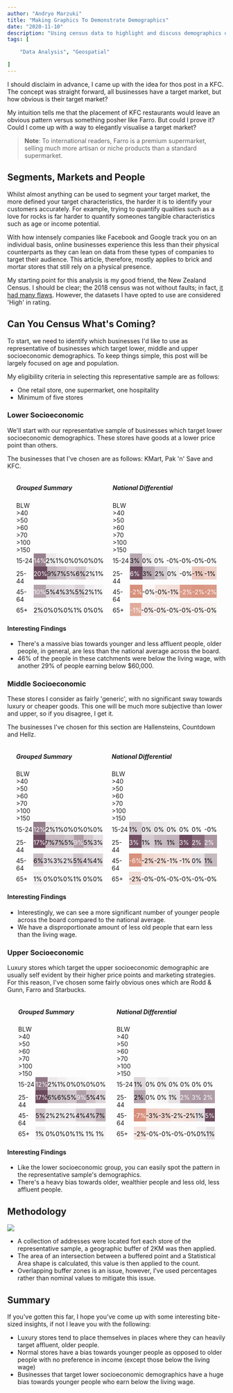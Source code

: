 ```yaml
---
author: "Andryo Marzuki"
title: "Making Graphics To Demonstrate Demographics"
date: "2020-11-10"
description: "Using census data to highlight and discuss demographics of lower, middle, and upper class businesses"
tags: [

    "Data Analysis", "Geospatial"

]
---
```


I should disclaim in advance, I came up with the idea for thos post in a KFC. The concept was straight forward, all businesses have a target market, but how obvious is their target market?

My intuition tells me that the placement of KFC restaurants would leave an obvious pattern versus something posher like Farro. But could I prove it? Could I come up with a way to elegantly visualise a target market?

> **Note**: To international readers, Farro is a premium supermarket, selling much more artisan or niche products than a standard supermarket.

## Segments, Markets and People

Whilst almost anything can be used to segment your target market, the more defined your target characteristics, the harder it is to identify your customers accurately. For example, trying to quantify qualities such as a love for rocks is far harder to quantify someones tangible characteristics such as age or income potential.

With how intensely companies like Facebook and Google track you on an individual basis, online businesses experience this less than their physical counterparts as they can lean on data from these types of companies to target their audience. This article, therefore, mostly applies to brick and mortar stores that still rely on a physical presence.

My starting point for this analysis is my good friend, the New Zealand Census. I should be clear; the 2018 census was not without faults; in fact, [it had many flaws](https://www.stats.govt.nz/methods/data-quality-ratings-for-2018-census-variables). However, the datasets I have opted to use are considered 'High' in rating.

## Can You Census What's Coming?

To start, we need to identify which businesses I'd like to use as representative of businesses which target lower, middle and upper socioeconomic demographics. To keep things simple, this post will be largely focused on age and population.

My eligibility criteria in selecting this representative sample are as follows:
* One retail store, one supermarket, one hospitality
* Minimum of five stores

### Lower Socioeconomic

We'll start with our representative sample of businesses which target lower socioeconomic demographics. These stores have goods at a lower price point than others.

The businesses that I've chosen are as follows: KMart, Pak 'n' Save and KFC.

<div style="display: flex; flex-wrap: wrap; justify-content: space-evenly;">
    <div class="heatmap">
    <h5>Grouped Summary</h5>
    <div class="heatmap-xlabels"><div class="heatmap-fixedbox" style="flex: 0 0 40px;"><div class="heatmap-xlabels-xlabelx-inner-div" style="width: 40px;"></div><div class="heatmap-xlabels-xlabelx-inner-div" style="flex: 1 1 0%; width: 40px; visibility: visible;">BLW</div><div class="heatmap-xlabels-xlabelx-inner-div" style="flex: 1 1 0%; width: 40px; visibility: visible;">&gt;40</div><div class="heatmap-xlabels-xlabelx-inner-div" style="flex: 1 1 0%; width: 40px; visibility: visible;">&gt;50</div><div class="heatmap-xlabels-xlabelx-inner-div" style="flex: 1 1 0%; width: 40px; visibility: visible;">&gt;60</div><div class="heatmap-xlabels-xlabelx-inner-div" style="flex: 1 1 0%; width: 40px; visibility: visible;">&gt;70</div><div class="heatmap-xlabels-xlabelx-inner-div" style="flex: 1 1 0%; width: 40px; visibility: visible;">&gt;100</div><div class="heatmap-xlabels-xlabelx-inner-div" style="flex: 1 1 0%; width: 40px; visibility: visible;">&gt;150</div></div></div><div><div style="display: flex;"><div class="heatmap-fixedbox" style="flex: 0 0 40px;"><div class="heatmap-data-grid-labels-div" style="padding-top: 8.10811px; width: 40px;">15-24</div></div><div class="heatmap-data-grid-inner-div" style="background: rgba(108, 75, 94, 0.694) none repeat scroll 0% 0%; height: 30px; flex: 1 1 0%; color: white;"><div class="heatmap-data-grid-data-div" style="padding-top: 8.10811px;">14%</div></div><div class="heatmap-data-grid-inner-div" style="background: rgba(108, 75, 94, 0.106) none repeat scroll 0% 0%; height: 30px; flex: 1 1 0%; color: black;"><div class="heatmap-data-grid-data-div" style="padding-top: 8.10811px;">2%</div></div><div class="heatmap-data-grid-inner-div" style="background: rgba(108, 75, 94, 0.043) none repeat scroll 0% 0%; height: 30px; flex: 1 1 0%; color: black;"><div class="heatmap-data-grid-data-div" style="padding-top: 8.10811px;">1%</div></div><div class="heatmap-data-grid-inner-div" style="background: rgba(108, 75, 94, 0.016) none repeat scroll 0% 0%; height: 30px; flex: 1 1 0%; color: black;"><div class="heatmap-data-grid-data-div" style="padding-top: 8.10811px;">0%</div></div><div class="heatmap-data-grid-inner-div" style="background: rgba(108, 75, 94, 0.008) none repeat scroll 0% 0%; height: 30px; flex: 1 1 0%; color: black;"><div class="heatmap-data-grid-data-div" style="padding-top: 8.10811px;">0%</div></div><div class="heatmap-data-grid-inner-div" style="background: rgba(108, 75, 94, 0) none repeat scroll 0% 0%; height: 30px; flex: 1 1 0%; color: black;"><div class="heatmap-data-grid-data-div" style="padding-top: 8.10811px;">0%</div></div><div class="heatmap-data-grid-inner-div" style="background: rgba(108, 75, 94, 0) none repeat scroll 0% 0%; height: 30px; flex: 1 1 0%; color: black;"><div class="heatmap-data-grid-data-div" style="padding-top: 8.10811px;">0%</div></div></div><div style="display: flex;"><div class="heatmap-fixedbox" style="flex: 0 0 40px;"><div class="heatmap-data-grid-labels-div" style="padding-top: 8.10811px; width: 40px;">25-44</div></div><div class="heatmap-data-grid-inner-div" style="background: rgb(108, 75, 94) none repeat scroll 0% 0%; height: 30px; flex: 1 1 0%; color: white;"><div class="heatmap-data-grid-data-div" style="padding-top: 8.10811px;">20%</div></div><div class="heatmap-data-grid-inner-div" style="background: rgba(108, 75, 94, 0.424) none repeat scroll 0% 0%; height: 30px; flex: 1 1 0%; color: black;"><div class="heatmap-data-grid-data-div" style="padding-top: 8.10811px;">9%</div></div><div class="heatmap-data-grid-inner-div" style="background: rgba(108, 75, 94, 0.345) none repeat scroll 0% 0%; height: 30px; flex: 1 1 0%; color: black;"><div class="heatmap-data-grid-data-div" style="padding-top: 8.10811px;">7%</div></div><div class="heatmap-data-grid-inner-div" style="background: rgba(108, 75, 94, 0.23) none repeat scroll 0% 0%; height: 30px; flex: 1 1 0%; color: black;"><div class="heatmap-data-grid-data-div" style="padding-top: 8.10811px;">5%</div></div><div class="heatmap-data-grid-inner-div" style="background: rgba(108, 75, 94, 0.31) none repeat scroll 0% 0%; height: 30px; flex: 1 1 0%; color: black;"><div class="heatmap-data-grid-data-div" style="padding-top: 8.10811px;">6%</div></div><div class="heatmap-data-grid-inner-div" style="background: rgba(108, 75, 94, 0.09) none repeat scroll 0% 0%; height: 30px; flex: 1 1 0%; color: black;"><div class="heatmap-data-grid-data-div" style="padding-top: 8.10811px;">2%</div></div><div class="heatmap-data-grid-inner-div" style="background: rgba(108, 75, 94, 0.024) none repeat scroll 0% 0%; height: 30px; flex: 1 1 0%; color: black;"><div class="heatmap-data-grid-data-div" style="padding-top: 8.10811px;">1%</div></div></div><div style="display: flex;"><div class="heatmap-fixedbox" style="flex: 0 0 40px;"><div class="heatmap-data-grid-labels-div" style="padding-top: 8.10811px; width: 40px;">45-64</div></div><div class="heatmap-data-grid-inner-div" style="background: rgba(108, 75, 94, 0.51) none repeat scroll 0% 0%; height: 30px; flex: 1 1 0%; color: white;"><div class="heatmap-data-grid-data-div" style="padding-top: 8.10811px;">10%</div></div><div class="heatmap-data-grid-inner-div" style="background: rgba(108, 75, 94, 0.227) none repeat scroll 0% 0%; height: 30px; flex: 1 1 0%; color: black;"><div class="heatmap-data-grid-data-div" style="padding-top: 8.10811px;">5%</div></div><div class="heatmap-data-grid-inner-div" style="background: rgba(108, 75, 94, 0.2) none repeat scroll 0% 0%; height: 30px; flex: 1 1 0%; color: black;"><div class="heatmap-data-grid-data-div" style="padding-top: 8.10811px;">4%</div></div><div class="heatmap-data-grid-inner-div" style="background: rgba(108, 75, 94, 0.157) none repeat scroll 0% 0%; height: 30px; flex: 1 1 0%; color: black;"><div class="heatmap-data-grid-data-div" style="padding-top: 8.10811px;">3%</div></div><div class="heatmap-data-grid-inner-div" style="background: rgba(108, 75, 94, 0.235) none repeat scroll 0% 0%; height: 30px; flex: 1 1 0%; color: black;"><div class="heatmap-data-grid-data-div" style="padding-top: 8.10811px;">5%</div></div><div class="heatmap-data-grid-inner-div" style="background: rgba(108, 75, 94, 0.082) none repeat scroll 0% 0%; height: 30px; flex: 1 1 0%; color: black;"><div class="heatmap-data-grid-data-div" style="padding-top: 8.10811px;">2%</div></div><div class="heatmap-data-grid-inner-div" style="background: rgba(108, 75, 94, 0.04) none repeat scroll 0% 0%; height: 30px; flex: 1 1 0%; color: black;"><div class="heatmap-data-grid-data-div" style="padding-top: 8.10811px;">1%</div></div></div><div style="display: flex;"><div class="heatmap-fixedbox" style="flex: 0 0 40px;"><div class="heatmap-data-grid-labels-div" style="padding-top: 8.10811px; width: 40px;">65+</div></div><div class="heatmap-data-grid-inner-div" style="background: rgba(108, 75, 94, 0.075) none repeat scroll 0% 0%; height: 30px; flex: 1 1 0%; color: black;"><div class="heatmap-data-grid-data-div" style="padding-top: 8.10811px;">2%</div></div><div class="heatmap-data-grid-inner-div" style="background: rgba(108, 75, 94, 0.024) none repeat scroll 0% 0%; height: 30px; flex: 1 1 0%; color: black;"><div class="heatmap-data-grid-data-div" style="padding-top: 8.10811px;">0%</div></div><div class="heatmap-data-grid-inner-div" style="background: rgba(108, 75, 94, 0.02) none repeat scroll 0% 0%; height: 30px; flex: 1 1 0%; color: black;"><div class="heatmap-data-grid-data-div" style="padding-top: 8.10811px;">0%</div></div><div class="heatmap-data-grid-inner-div" style="background: rgba(108, 75, 94, 0.02) none repeat scroll 0% 0%; height: 30px; flex: 1 1 0%; color: black;"><div class="heatmap-data-grid-data-div" style="padding-top: 8.10811px;">0%</div></div><div class="heatmap-data-grid-inner-div" style="background: rgba(108, 75, 94, 0.027) none repeat scroll 0% 0%; height: 30px; flex: 1 1 0%; color: black;"><div class="heatmap-data-grid-data-div" style="padding-top: 8.10811px;">1%</div></div><div class="heatmap-data-grid-inner-div" style="background: rgba(108, 75, 94, 0.01) none repeat scroll 0% 0%; height: 30px; flex: 1 1 0%; color: black;"><div class="heatmap-data-grid-data-div" style="padding-top: 8.10811px;">0%</div></div><div class="heatmap-data-grid-inner-div" style="background: rgba(108, 75, 94, 0.004) none repeat scroll 0% 0%; height: 30px; flex: 1 1 0%; color: black;"><div class="heatmap-data-grid-data-div" style="padding-top: 8.10811px;">0%</div></div></div></div></div>
    <div class="heatmap">
    <h5>National Differential</h5>
    <div class="heatmap-xlabels"><div class="heatmap-fixedbox" style="flex: 0 0 40px;"><div class="heatmap-xlabels-xlabelx-inner-div" style="width: 40px;"></div><div class="heatmap-xlabels-xlabelx-inner-div" style="flex: 1 1 0%; width: 40px; visibility: visible;">BLW</div><div class="heatmap-xlabels-xlabelx-inner-div" style="flex: 1 1 0%; width: 40px; visibility: visible;">&gt;40</div><div class="heatmap-xlabels-xlabelx-inner-div" style="flex: 1 1 0%; width: 40px; visibility: visible;">&gt;50</div><div class="heatmap-xlabels-xlabelx-inner-div" style="flex: 1 1 0%; width: 40px; visibility: visible;">&gt;60</div><div class="heatmap-xlabels-xlabelx-inner-div" style="flex: 1 1 0%; width: 40px; visibility: visible;">&gt;70</div><div class="heatmap-xlabels-xlabelx-inner-div" style="flex: 1 1 0%; width: 40px; visibility: visible;">&gt;100</div><div class="heatmap-xlabels-xlabelx-inner-div" style="flex: 1 1 0%; width: 40px; visibility: visible;">&gt;150</div></div></div><div><div style="display: flex;"><div class="heatmap-fixedbox" style="flex: 0 0 40px;"><div class="heatmap-data-grid-labels-div" style="padding-top: 8.10811px; width: 40px;">15-24</div></div><div class="heatmap-data-grid-inner-div" style="background: rgba(108, 75, 94, 0.482) none repeat scroll 0% 0%; height: 30px; flex: 1 1 0%; color: black;"><div class="heatmap-data-grid-data-div" style="padding-top: 8.10811px;">3%</div></div><div class="heatmap-data-grid-inner-div" style="background: rgba(108, 75, 94, 0.082) none repeat scroll 0% 0%; height: 30px; flex: 1 1 0%; color: black;"><div class="heatmap-data-grid-data-div" style="padding-top: 8.10811px;">0%</div></div><div class="heatmap-data-grid-inner-div" style="background: rgba(108, 75, 94, 0.01) none repeat scroll 0% 0%; height: 30px; flex: 1 1 0%; color: black;"><div class="heatmap-data-grid-data-div" style="padding-top: 8.10811px;">0%</div></div><div class="heatmap-data-grid-inner-div" style="background: rgba(215, 144, 123, 0.004) none repeat scroll 0% 0%; height: 30px; flex: 1 1 0%; color: black;"><div class="heatmap-data-grid-data-div" style="padding-top: 8.10811px;">-0%</div></div><div class="heatmap-data-grid-inner-div" style="background: rgba(215, 144, 123, 0.01) none repeat scroll 0% 0%; height: 30px; flex: 1 1 0%; color: black;"><div class="heatmap-data-grid-data-div" style="padding-top: 8.10811px;">-0%</div></div><div class="heatmap-data-grid-inner-div" style="background: rgba(215, 144, 123, 0.008) none repeat scroll 0% 0%; height: 30px; flex: 1 1 0%; color: black;"><div class="heatmap-data-grid-data-div" style="padding-top: 8.10811px;">-0%</div></div><div class="heatmap-data-grid-inner-div" style="background: rgba(215, 144, 123, 0.004) none repeat scroll 0% 0%; height: 30px; flex: 1 1 0%; color: black;"><div class="heatmap-data-grid-data-div" style="padding-top: 8.10811px;">-0%</div></div></div><div style="display: flex;"><div class="heatmap-fixedbox" style="flex: 0 0 40px;"><div class="heatmap-data-grid-labels-div" style="padding-top: 8.10811px; width: 40px;">25-44</div></div><div class="heatmap-data-grid-inner-div" style="background: rgb(108, 75, 94) none repeat scroll 0% 0%; height: 30px; flex: 1 1 0%; color: white;"><div class="heatmap-data-grid-data-div" style="padding-top: 8.10811px;">6%</div></div><div class="heatmap-data-grid-inner-div" style="background: rgba(108, 75, 94, 0.475) none repeat scroll 0% 0%; height: 30px; flex: 1 1 0%; color: black;"><div class="heatmap-data-grid-data-div" style="padding-top: 8.10811px;">3%</div></div><div class="heatmap-data-grid-inner-div" style="background: rgba(108, 75, 94, 0.282) none repeat scroll 0% 0%; height: 30px; flex: 1 1 0%; color: black;"><div class="heatmap-data-grid-data-div" style="padding-top: 8.10811px;">2%</div></div><div class="heatmap-data-grid-inner-div" style="background: rgba(108, 75, 94, 0.082) none repeat scroll 0% 0%; height: 30px; flex: 1 1 0%; color: black;"><div class="heatmap-data-grid-data-div" style="padding-top: 8.10811px;">0%</div></div><div class="heatmap-data-grid-inner-div" style="background: rgba(215, 144, 123, 0.047) none repeat scroll 0% 0%; height: 30px; flex: 1 1 0%; color: black;"><div class="heatmap-data-grid-data-div" style="padding-top: 8.10811px;">-0%</div></div><div class="heatmap-data-grid-inner-div" style="background: rgba(215, 144, 123, 0.482) none repeat scroll 0% 0%; height: 30px; flex: 1 1 0%; color: black;"><div class="heatmap-data-grid-data-div" style="padding-top: 8.10811px;">-1%</div></div><div class="heatmap-data-grid-inner-div" style="background: rgba(215, 144, 123, 0.392) none repeat scroll 0% 0%; height: 30px; flex: 1 1 0%; color: black;"><div class="heatmap-data-grid-data-div" style="padding-top: 8.10811px;">-1%</div></div></div><div style="display: flex;"><div class="heatmap-fixedbox" style="flex: 0 0 40px;"><div class="heatmap-data-grid-labels-div" style="padding-top: 8.10811px; width: 40px;">45-64</div></div><div class="heatmap-data-grid-inner-div" style="background: rgb(215, 144, 123) none repeat scroll 0% 0%; height: 30px; flex: 1 1 0%; color: white;"><div class="heatmap-data-grid-data-div" style="padding-top: 8.10811px;">-2%</div></div><div class="heatmap-data-grid-inner-div" style="background: rgba(215, 144, 123, 0.063) none repeat scroll 0% 0%; height: 30px; flex: 1 1 0%; color: black;"><div class="heatmap-data-grid-data-div" style="padding-top: 8.10811px;">-0%</div></div><div class="heatmap-data-grid-inner-div" style="background: rgba(215, 144, 123, 0.24) none repeat scroll 0% 0%; height: 30px; flex: 1 1 0%; color: black;"><div class="heatmap-data-grid-data-div" style="padding-top: 8.10811px;">-0%</div></div><div class="heatmap-data-grid-inner-div" style="background: rgba(215, 144, 123, 0.28) none repeat scroll 0% 0%; height: 30px; flex: 1 1 0%; color: black;"><div class="heatmap-data-grid-data-div" style="padding-top: 8.10811px;">-1%</div></div><div class="heatmap-data-grid-inner-div" style="background: rgba(215, 144, 123, 0.89) none repeat scroll 0% 0%; height: 30px; flex: 1 1 0%; color: white;"><div class="heatmap-data-grid-data-div" style="padding-top: 8.10811px;">-2%</div></div><div class="heatmap-data-grid-inner-div" style="background: rgba(215, 144, 123, 0.94) none repeat scroll 0% 0%; height: 30px; flex: 1 1 0%; color: white;"><div class="heatmap-data-grid-data-div" style="padding-top: 8.10811px;">-2%</div></div><div class="heatmap-data-grid-inner-div" style="background: rgba(215, 144, 123, 0.906) none repeat scroll 0% 0%; height: 30px; flex: 1 1 0%; color: white;"><div class="heatmap-data-grid-data-div" style="padding-top: 8.10811px;">-2%</div></div></div><div style="display: flex;"><div class="heatmap-fixedbox" style="flex: 0 0 40px;"><div class="heatmap-data-grid-labels-div" style="padding-top: 8.10811px; width: 40px;">65+</div></div><div class="heatmap-data-grid-inner-div" style="background: rgba(215, 144, 123, 0.745) none repeat scroll 0% 0%; height: 30px; flex: 1 1 0%; color: white;"><div class="heatmap-data-grid-data-div" style="padding-top: 8.10811px;">-1%</div></div><div class="heatmap-data-grid-inner-div" style="background: rgba(215, 144, 123, 0.17) none repeat scroll 0% 0%; height: 30px; flex: 1 1 0%; color: black;"><div class="heatmap-data-grid-data-div" style="padding-top: 8.10811px;">-0%</div></div><div class="heatmap-data-grid-inner-div" style="background: rgba(215, 144, 123, 0.137) none repeat scroll 0% 0%; height: 30px; flex: 1 1 0%; color: black;"><div class="heatmap-data-grid-data-div" style="padding-top: 8.10811px;">-0%</div></div><div class="heatmap-data-grid-inner-div" style="background: rgba(215, 144, 123, 0.094) none repeat scroll 0% 0%; height: 30px; flex: 1 1 0%; color: black;"><div class="heatmap-data-grid-data-div" style="padding-top: 8.10811px;">-0%</div></div><div class="heatmap-data-grid-inner-div" style="background: rgba(215, 144, 123, 0.145) none repeat scroll 0% 0%; height: 30px; flex: 1 1 0%; color: black;"><div class="heatmap-data-grid-data-div" style="padding-top: 8.10811px;">-0%</div></div><div class="heatmap-data-grid-inner-div" style="background: rgba(215, 144, 123, 0.106) none repeat scroll 0% 0%; height: 30px; flex: 1 1 0%; color: black;"><div class="heatmap-data-grid-data-div" style="padding-top: 8.10811px;">-0%</div></div><div class="heatmap-data-grid-inner-div" style="background: rgba(215, 144, 123, 0.11) none repeat scroll 0% 0%; height: 30px; flex: 1 1 0%; color: black;"><div class="heatmap-data-grid-data-div" style="padding-top: 8.10811px;">-0%</div></div></div></div></div>
</div>

#### Interesting Findings

* There's a massive bias towards younger and less affluent people, older people, in general, are less than the national average across the board.
* 46% of the people in these catchments were below the living wage, with another 29% of people earning below $60,000.

### Middle Socioeconomic

These stores I consider as fairly 'generic', with no significant sway towards luxury or cheaper goods. This one will be much more subjective than lower and upper, so if you disagree, I get it.

The businesses I've chosen for this section are Hallensteins, Countdown and Hellz.

<div style="display: flex; flex-wrap: wrap; justify-content: space-evenly;">
    <div class="heatmap">
    <h5>Grouped Summary</h5>
    <div class="heatmap-xlabels"><div class="heatmap-fixedbox" style="flex: 0 0 40px;"><div class="heatmap-xlabels-xlabelx-inner-div" style="width: 40px;"></div><div class="heatmap-xlabels-xlabelx-inner-div" style="flex: 1 1 0%; width: 40px; visibility: visible;">BLW</div><div class="heatmap-xlabels-xlabelx-inner-div" style="flex: 1 1 0%; width: 40px; visibility: visible;">&gt;40</div><div class="heatmap-xlabels-xlabelx-inner-div" style="flex: 1 1 0%; width: 40px; visibility: visible;">&gt;50</div><div class="heatmap-xlabels-xlabelx-inner-div" style="flex: 1 1 0%; width: 40px; visibility: visible;">&gt;60</div><div class="heatmap-xlabels-xlabelx-inner-div" style="flex: 1 1 0%; width: 40px; visibility: visible;">&gt;70</div><div class="heatmap-xlabels-xlabelx-inner-div" style="flex: 1 1 0%; width: 40px; visibility: visible;">&gt;100</div><div class="heatmap-xlabels-xlabelx-inner-div" style="flex: 1 1 0%; width: 40px; visibility: visible;">&gt;150</div></div></div><div><div style="display: flex;"><div class="heatmap-fixedbox" style="flex: 0 0 40px;"><div class="heatmap-data-grid-labels-div" style="padding-top: 8.10811px; width: 40px;">15-24</div></div><div class="heatmap-data-grid-inner-div" style="background: rgba(108, 75, 94, 0.7) none repeat scroll 0% 0%; height: 30px; flex: 1 1 0%; color: white;"><div class="heatmap-data-grid-data-div" style="padding-top: 8.10811px;">12%</div></div><div class="heatmap-data-grid-inner-div" style="background: rgba(108, 75, 94, 0.118) none repeat scroll 0% 0%; height: 30px; flex: 1 1 0%; color: black;"><div class="heatmap-data-grid-data-div" style="padding-top: 8.10811px;">2%</div></div><div class="heatmap-data-grid-inner-div" style="background: rgba(108, 75, 94, 0.063) none repeat scroll 0% 0%; height: 30px; flex: 1 1 0%; color: black;"><div class="heatmap-data-grid-data-div" style="padding-top: 8.10811px;">1%</div></div><div class="heatmap-data-grid-inner-div" style="background: rgba(108, 75, 94, 0.027) none repeat scroll 0% 0%; height: 30px; flex: 1 1 0%; color: black;"><div class="heatmap-data-grid-data-div" style="padding-top: 8.10811px;">0%</div></div><div class="heatmap-data-grid-inner-div" style="background: rgba(108, 75, 94, 0.01) none repeat scroll 0% 0%; height: 30px; flex: 1 1 0%; color: black;"><div class="heatmap-data-grid-data-div" style="padding-top: 8.10811px;">0%</div></div><div class="heatmap-data-grid-inner-div" style="background: rgba(108, 75, 94, 0) none repeat scroll 0% 0%; height: 30px; flex: 1 1 0%; color: black;"><div class="heatmap-data-grid-data-div" style="padding-top: 8.10811px;">0%</div></div><div class="heatmap-data-grid-inner-div" style="background: rgba(108, 75, 94, 0) none repeat scroll 0% 0%; height: 30px; flex: 1 1 0%; color: black;"><div class="heatmap-data-grid-data-div" style="padding-top: 8.10811px;">0%</div></div></div><div style="display: flex;"><div class="heatmap-fixedbox" style="flex: 0 0 40px;"><div class="heatmap-data-grid-labels-div" style="padding-top: 8.10811px; width: 40px;">25-44</div></div><div class="heatmap-data-grid-inner-div" style="background: rgb(108, 75, 94) none repeat scroll 0% 0%; height: 30px; flex: 1 1 0%; color: white;"><div class="heatmap-data-grid-data-div" style="padding-top: 8.10811px;">17%</div></div><div class="heatmap-data-grid-inner-div" style="background: rgba(108, 75, 94, 0.39) none repeat scroll 0% 0%; height: 30px; flex: 1 1 0%; color: black;"><div class="heatmap-data-grid-data-div" style="padding-top: 8.10811px;">7%</div></div><div class="heatmap-data-grid-inner-div" style="background: rgba(108, 75, 94, 0.373) none repeat scroll 0% 0%; height: 30px; flex: 1 1 0%; color: black;"><div class="heatmap-data-grid-data-div" style="padding-top: 8.10811px;">7%</div></div><div class="heatmap-data-grid-inner-div" style="background: rgba(108, 75, 94, 0.31) none repeat scroll 0% 0%; height: 30px; flex: 1 1 0%; color: black;"><div class="heatmap-data-grid-data-div" style="padding-top: 8.10811px;">5%</div></div><div class="heatmap-data-grid-inner-div" style="background: rgba(108, 75, 94, 0.53) none repeat scroll 0% 0%; height: 30px; flex: 1 1 0%; color: white;"><div class="heatmap-data-grid-data-div" style="padding-top: 8.10811px;">9%</div></div><div class="heatmap-data-grid-inner-div" style="background: rgba(108, 75, 94, 0.298) none repeat scroll 0% 0%; height: 30px; flex: 1 1 0%; color: black;"><div class="heatmap-data-grid-data-div" style="padding-top: 8.10811px;">5%</div></div><div class="heatmap-data-grid-inner-div" style="background: rgba(108, 75, 94, 0.17) none repeat scroll 0% 0%; height: 30px; flex: 1 1 0%; color: black;"><div class="heatmap-data-grid-data-div" style="padding-top: 8.10811px;">3%</div></div></div><div style="display: flex;"><div class="heatmap-fixedbox" style="flex: 0 0 40px;"><div class="heatmap-data-grid-labels-div" style="padding-top: 8.10811px; width: 40px;">45-64</div></div><div class="heatmap-data-grid-inner-div" style="background: rgba(108, 75, 94, 0.37) none repeat scroll 0% 0%; height: 30px; flex: 1 1 0%; color: black;"><div class="heatmap-data-grid-data-div" style="padding-top: 8.10811px;">6%</div></div><div class="heatmap-data-grid-inner-div" style="background: rgba(108, 75, 94, 0.15) none repeat scroll 0% 0%; height: 30px; flex: 1 1 0%; color: black;"><div class="heatmap-data-grid-data-div" style="padding-top: 8.10811px;">3%</div></div><div class="heatmap-data-grid-inner-div" style="background: rgba(108, 75, 94, 0.157) none repeat scroll 0% 0%; height: 30px; flex: 1 1 0%; color: black;"><div class="heatmap-data-grid-data-div" style="padding-top: 8.10811px;">3%</div></div><div class="heatmap-data-grid-inner-div" style="background: rgba(108, 75, 94, 0.137) none repeat scroll 0% 0%; height: 30px; flex: 1 1 0%; color: black;"><div class="heatmap-data-grid-data-div" style="padding-top: 8.10811px;">2%</div></div><div class="heatmap-data-grid-inner-div" style="background: rgba(108, 75, 94, 0.298) none repeat scroll 0% 0%; height: 30px; flex: 1 1 0%; color: black;"><div class="heatmap-data-grid-data-div" style="padding-top: 8.10811px;">5%</div></div><div class="heatmap-data-grid-inner-div" style="background: rgba(108, 75, 94, 0.227) none repeat scroll 0% 0%; height: 30px; flex: 1 1 0%; color: black;"><div class="heatmap-data-grid-data-div" style="padding-top: 8.10811px;">4%</div></div><div class="heatmap-data-grid-inner-div" style="background: rgba(108, 75, 94, 0.208) none repeat scroll 0% 0%; height: 30px; flex: 1 1 0%; color: black;"><div class="heatmap-data-grid-data-div" style="padding-top: 8.10811px;">4%</div></div></div><div style="display: flex;"><div class="heatmap-fixedbox" style="flex: 0 0 40px;"><div class="heatmap-data-grid-labels-div" style="padding-top: 8.10811px; width: 40px;">65+</div></div><div class="heatmap-data-grid-inner-div" style="background: rgba(108, 75, 94, 0.075) none repeat scroll 0% 0%; height: 30px; flex: 1 1 0%; color: black;"><div class="heatmap-data-grid-data-div" style="padding-top: 8.10811px;">1%</div></div><div class="heatmap-data-grid-inner-div" style="background: rgba(108, 75, 94, 0.02) none repeat scroll 0% 0%; height: 30px; flex: 1 1 0%; color: black;"><div class="heatmap-data-grid-data-div" style="padding-top: 8.10811px;">0%</div></div><div class="heatmap-data-grid-inner-div" style="background: rgba(108, 75, 94, 0.024) none repeat scroll 0% 0%; height: 30px; flex: 1 1 0%; color: black;"><div class="heatmap-data-grid-data-div" style="padding-top: 8.10811px;">0%</div></div><div class="heatmap-data-grid-inner-div" style="background: rgba(108, 75, 94, 0.02) none repeat scroll 0% 0%; height: 30px; flex: 1 1 0%; color: black;"><div class="heatmap-data-grid-data-div" style="padding-top: 8.10811px;">0%</div></div><div class="heatmap-data-grid-inner-div" style="background: rgba(108, 75, 94, 0.035) none repeat scroll 0% 0%; height: 30px; flex: 1 1 0%; color: black;"><div class="heatmap-data-grid-data-div" style="padding-top: 8.10811px;">1%</div></div><div class="heatmap-data-grid-inner-div" style="background: rgba(108, 75, 94, 0.02) none repeat scroll 0% 0%; height: 30px; flex: 1 1 0%; color: black;"><div class="heatmap-data-grid-data-div" style="padding-top: 8.10811px;">0%</div></div><div class="heatmap-data-grid-inner-div" style="background: rgba(108, 75, 94, 0.016) none repeat scroll 0% 0%; height: 30px; flex: 1 1 0%; color: black;"><div class="heatmap-data-grid-data-div" style="padding-top: 8.10811px;">0%</div></div></div></div></div>
    <div class="heatmap">
    <h5>National Differential</h5>
    <div class="heatmap-xlabels"><div class="heatmap-fixedbox" style="flex: 0 0 40px;"><div class="heatmap-xlabels-xlabelx-inner-div" style="width: 40px;"></div><div class="heatmap-xlabels-xlabelx-inner-div" style="flex: 1 1 0%; width: 40px; visibility: visible;">BLW</div><div class="heatmap-xlabels-xlabelx-inner-div" style="flex: 1 1 0%; width: 40px; visibility: visible;">&gt;40</div><div class="heatmap-xlabels-xlabelx-inner-div" style="flex: 1 1 0%; width: 40px; visibility: visible;">&gt;50</div><div class="heatmap-xlabels-xlabelx-inner-div" style="flex: 1 1 0%; width: 40px; visibility: visible;">&gt;60</div><div class="heatmap-xlabels-xlabelx-inner-div" style="flex: 1 1 0%; width: 40px; visibility: visible;">&gt;70</div><div class="heatmap-xlabels-xlabelx-inner-div" style="flex: 1 1 0%; width: 40px; visibility: visible;">&gt;100</div><div class="heatmap-xlabels-xlabelx-inner-div" style="flex: 1 1 0%; width: 40px; visibility: visible;">&gt;150</div></div></div><div><div style="display: flex;"><div class="heatmap-fixedbox" style="flex: 0 0 40px;"><div class="heatmap-data-grid-labels-div" style="padding-top: 8.10811px; width: 40px;">15-24</div></div><div class="heatmap-data-grid-inner-div" style="background: rgba(108, 75, 94, 0.275) none repeat scroll 0% 0%; height: 30px; flex: 1 1 0%; color: black;"><div class="heatmap-data-grid-data-div" style="padding-top: 8.10811px;">1%</div></div><div class="heatmap-data-grid-inner-div" style="background: rgba(108, 75, 94, 0.133) none repeat scroll 0% 0%; height: 30px; flex: 1 1 0%; color: black;"><div class="heatmap-data-grid-data-div" style="padding-top: 8.10811px;">0%</div></div><div class="heatmap-data-grid-inner-div" style="background: rgba(108, 75, 94, 0.098) none repeat scroll 0% 0%; height: 30px; flex: 1 1 0%; color: black;"><div class="heatmap-data-grid-data-div" style="padding-top: 8.10811px;">0%</div></div><div class="heatmap-data-grid-inner-div" style="background: rgba(108, 75, 94, 0.06) none repeat scroll 0% 0%; height: 30px; flex: 1 1 0%; color: black;"><div class="heatmap-data-grid-data-div" style="padding-top: 8.10811px;">0%</div></div><div class="heatmap-data-grid-inner-div" style="background: rgba(108, 75, 94, 0.016) none repeat scroll 0% 0%; height: 30px; flex: 1 1 0%; color: black;"><div class="heatmap-data-grid-data-div" style="padding-top: 8.10811px;">0%</div></div><div class="heatmap-data-grid-inner-div" style="background: rgba(108, 75, 94, 0) none repeat scroll 0% 0%; height: 30px; flex: 1 1 0%; color: black;"><div class="heatmap-data-grid-data-div" style="padding-top: 8.10811px;">0%</div></div><div class="heatmap-data-grid-inner-div" style="background: rgba(215, 144, 123, 0) none repeat scroll 0% 0%; height: 30px; flex: 1 1 0%; color: black;"><div class="heatmap-data-grid-data-div" style="padding-top: 8.10811px;">-0%</div></div></div><div style="display: flex;"><div class="heatmap-fixedbox" style="flex: 0 0 40px;"><div class="heatmap-data-grid-labels-div" style="padding-top: 8.10811px; width: 40px;">25-44</div></div><div class="heatmap-data-grid-inner-div" style="background: rgba(108, 75, 94, 0.965) none repeat scroll 0% 0%; height: 30px; flex: 1 1 0%; color: white;"><div class="heatmap-data-grid-data-div" style="padding-top: 8.10811px;">3%</div></div><div class="heatmap-data-grid-inner-div" style="background: rgba(108, 75, 94, 0.282) none repeat scroll 0% 0%; height: 30px; flex: 1 1 0%; color: black;"><div class="heatmap-data-grid-data-div" style="padding-top: 8.10811px;">1%</div></div><div class="heatmap-data-grid-inner-div" style="background: rgba(108, 75, 94, 0.38) none repeat scroll 0% 0%; height: 30px; flex: 1 1 0%; color: black;"><div class="heatmap-data-grid-data-div" style="padding-top: 8.10811px;">1%</div></div><div class="heatmap-data-grid-inner-div" style="background: rgba(108, 75, 94, 0.416) none repeat scroll 0% 0%; height: 30px; flex: 1 1 0%; color: black;"><div class="heatmap-data-grid-data-div" style="padding-top: 8.10811px;">1%</div></div><div class="heatmap-data-grid-inner-div" style="background: rgb(108, 75, 94) none repeat scroll 0% 0%; height: 30px; flex: 1 1 0%; color: white;"><div class="heatmap-data-grid-data-div" style="padding-top: 8.10811px;">3%</div></div><div class="heatmap-data-grid-inner-div" style="background: rgba(108, 75, 94, 0.835) none repeat scroll 0% 0%; height: 30px; flex: 1 1 0%; color: white;"><div class="heatmap-data-grid-data-div" style="padding-top: 8.10811px;">2%</div></div><div class="heatmap-data-grid-inner-div" style="background: rgba(108, 75, 94, 0.576) none repeat scroll 0% 0%; height: 30px; flex: 1 1 0%; color: white;"><div class="heatmap-data-grid-data-div" style="padding-top: 8.10811px;">2%</div></div></div><div style="display: flex;"><div class="heatmap-fixedbox" style="flex: 0 0 40px;"><div class="heatmap-data-grid-labels-div" style="padding-top: 8.10811px; width: 40px;">45-64</div></div><div class="heatmap-data-grid-inner-div" style="background: rgb(215, 144, 123) none repeat scroll 0% 0%; height: 30px; flex: 1 1 0%; color: white;"><div class="heatmap-data-grid-data-div" style="padding-top: 8.10811px;">-6%</div></div><div class="heatmap-data-grid-inner-div" style="background: rgba(215, 144, 123, 0.36) none repeat scroll 0% 0%; height: 30px; flex: 1 1 0%; color: black;"><div class="heatmap-data-grid-data-div" style="padding-top: 8.10811px;">-2%</div></div><div class="heatmap-data-grid-inner-div" style="background: rgba(215, 144, 123, 0.31) none repeat scroll 0% 0%; height: 30px; flex: 1 1 0%; color: black;"><div class="heatmap-data-grid-data-div" style="padding-top: 8.10811px;">-2%</div></div><div class="heatmap-data-grid-inner-div" style="background: rgba(215, 144, 123, 0.227) none repeat scroll 0% 0%; height: 30px; flex: 1 1 0%; color: black;"><div class="heatmap-data-grid-data-div" style="padding-top: 8.10811px;">-1%</div></div><div class="heatmap-data-grid-inner-div" style="background: rgba(215, 144, 123, 0.224) none repeat scroll 0% 0%; height: 30px; flex: 1 1 0%; color: black;"><div class="heatmap-data-grid-data-div" style="padding-top: 8.10811px;">-1%</div></div><div class="heatmap-data-grid-inner-div" style="background: rgba(108, 75, 94, 0.153) none repeat scroll 0% 0%; height: 30px; flex: 1 1 0%; color: black;"><div class="heatmap-data-grid-data-div" style="padding-top: 8.10811px;">0%</div></div><div class="heatmap-data-grid-inner-div" style="background: rgba(108, 75, 94, 0.373) none repeat scroll 0% 0%; height: 30px; flex: 1 1 0%; color: black;"><div class="heatmap-data-grid-data-div" style="padding-top: 8.10811px;">1%</div></div></div><div style="display: flex;"><div class="heatmap-fixedbox" style="flex: 0 0 40px;"><div class="heatmap-data-grid-labels-div" style="padding-top: 8.10811px; width: 40px;">65+</div></div><div class="heatmap-data-grid-inner-div" style="background: rgba(215, 144, 123, 0.29) none repeat scroll 0% 0%; height: 30px; flex: 1 1 0%; color: black;"><div class="heatmap-data-grid-data-div" style="padding-top: 8.10811px;">-2%</div></div><div class="heatmap-data-grid-inner-div" style="background: rgba(215, 144, 123, 0.07) none repeat scroll 0% 0%; height: 30px; flex: 1 1 0%; color: black;"><div class="heatmap-data-grid-data-div" style="padding-top: 8.10811px;">-0%</div></div><div class="heatmap-data-grid-inner-div" style="background: rgba(215, 144, 123, 0.047) none repeat scroll 0% 0%; height: 30px; flex: 1 1 0%; color: black;"><div class="heatmap-data-grid-data-div" style="padding-top: 8.10811px;">-0%</div></div><div class="heatmap-data-grid-inner-div" style="background: rgba(215, 144, 123, 0.04) none repeat scroll 0% 0%; height: 30px; flex: 1 1 0%; color: black;"><div class="heatmap-data-grid-data-div" style="padding-top: 8.10811px;">-0%</div></div><div class="heatmap-data-grid-inner-div" style="background: rgba(215, 144, 123, 0.04) none repeat scroll 0% 0%; height: 30px; flex: 1 1 0%; color: black;"><div class="heatmap-data-grid-data-div" style="padding-top: 8.10811px;">-0%</div></div><div class="heatmap-data-grid-inner-div" style="background: rgba(215, 144, 123, 0.008) none repeat scroll 0% 0%; height: 30px; flex: 1 1 0%; color: black;"><div class="heatmap-data-grid-data-div" style="padding-top: 8.10811px;">-0%</div></div><div class="heatmap-data-grid-inner-div" style="background: rgba(215, 144, 123, 0.01) none repeat scroll 0% 0%; height: 30px; flex: 1 1 0%; color: black;"><div class="heatmap-data-grid-data-div" style="padding-top: 8.10811px;">-0%</div></div></div></div></div>
</div>

#### Interesting Findings

* Interestingly, we can see a more significant number of younger people across the board compared to the national average.
* We have a disproportionate amount of less old people that earn less than the living wage.

### Upper Socioeconomic

Luxury stores which target the upper socioeconomic demographic are usually self evident by their higher price points and marketing strategies. For this reason, I've chosen some fairly obvious ones which are Rodd & Gunn, Farro and Starbucks.

<div style="display: flex; flex-wrap: wrap; justify-content: space-evenly;">
    <div class="heatmap">
    <h5>Grouped Summary</h5>
    <div class="heatmap-xlabels"><div class="heatmap-fixedbox" style="flex: 0 0 40px;"><div class="heatmap-xlabels-xlabelx-inner-div" style="width: 40px;"></div><div class="heatmap-xlabels-xlabelx-inner-div" style="flex: 1 1 0%; width: 40px; visibility: visible;">BLW</div><div class="heatmap-xlabels-xlabelx-inner-div" style="flex: 1 1 0%; width: 40px; visibility: visible;">&gt;40</div><div class="heatmap-xlabels-xlabelx-inner-div" style="flex: 1 1 0%; width: 40px; visibility: visible;">&gt;50</div><div class="heatmap-xlabels-xlabelx-inner-div" style="flex: 1 1 0%; width: 40px; visibility: visible;">&gt;60</div><div class="heatmap-xlabels-xlabelx-inner-div" style="flex: 1 1 0%; width: 40px; visibility: visible;">&gt;70</div><div class="heatmap-xlabels-xlabelx-inner-div" style="flex: 1 1 0%; width: 40px; visibility: visible;">&gt;100</div><div class="heatmap-xlabels-xlabelx-inner-div" style="flex: 1 1 0%; width: 40px; visibility: visible;">&gt;150</div></div></div><div><div style="display: flex;"><div class="heatmap-fixedbox" style="flex: 0 0 40px;"><div class="heatmap-data-grid-labels-div" style="padding-top: 8.10811px; width: 40px;">15-24</div></div><div class="heatmap-data-grid-inner-div" style="background: rgba(108, 75, 94, 0.733) none repeat scroll 0% 0%; height: 30px; flex: 1 1 0%; color: white;"><div class="heatmap-data-grid-data-div" style="padding-top: 8.10811px;">12%</div></div><div class="heatmap-data-grid-inner-div" style="background: rgba(108, 75, 94, 0.11) none repeat scroll 0% 0%; height: 30px; flex: 1 1 0%; color: black;"><div class="heatmap-data-grid-data-div" style="padding-top: 8.10811px;">2%</div></div><div class="heatmap-data-grid-inner-div" style="background: rgba(108, 75, 94, 0.07) none repeat scroll 0% 0%; height: 30px; flex: 1 1 0%; color: black;"><div class="heatmap-data-grid-data-div" style="padding-top: 8.10811px;">1%</div></div><div class="heatmap-data-grid-inner-div" style="background: rgba(108, 75, 94, 0.027) none repeat scroll 0% 0%; height: 30px; flex: 1 1 0%; color: black;"><div class="heatmap-data-grid-data-div" style="padding-top: 8.10811px;">0%</div></div><div class="heatmap-data-grid-inner-div" style="background: rgba(108, 75, 94, 0.016) none repeat scroll 0% 0%; height: 30px; flex: 1 1 0%; color: black;"><div class="heatmap-data-grid-data-div" style="padding-top: 8.10811px;">0%</div></div><div class="heatmap-data-grid-inner-div" style="background: rgba(108, 75, 94, 0) none repeat scroll 0% 0%; height: 30px; flex: 1 1 0%; color: black;"><div class="heatmap-data-grid-data-div" style="padding-top: 8.10811px;">0%</div></div><div class="heatmap-data-grid-inner-div" style="background: rgba(108, 75, 94, 0) none repeat scroll 0% 0%; height: 30px; flex: 1 1 0%; color: black;"><div class="heatmap-data-grid-data-div" style="padding-top: 8.10811px;">0%</div></div></div><div style="display: flex;"><div class="heatmap-fixedbox" style="flex: 0 0 40px;"><div class="heatmap-data-grid-labels-div" style="padding-top: 8.10811px; width: 40px;">25-44</div></div><div class="heatmap-data-grid-inner-div" style="background: rgb(108, 75, 94) none repeat scroll 0% 0%; height: 30px; flex: 1 1 0%; color: white;"><div class="heatmap-data-grid-data-div" style="padding-top: 8.10811px;">17%</div></div><div class="heatmap-data-grid-inner-div" style="background: rgba(108, 75, 94, 0.353) none repeat scroll 0% 0%; height: 30px; flex: 1 1 0%; color: black;"><div class="heatmap-data-grid-data-div" style="padding-top: 8.10811px;">6%</div></div><div class="heatmap-data-grid-inner-div" style="background: rgba(108, 75, 94, 0.337) none repeat scroll 0% 0%; height: 30px; flex: 1 1 0%; color: black;"><div class="heatmap-data-grid-data-div" style="padding-top: 8.10811px;">6%</div></div><div class="heatmap-data-grid-inner-div" style="background: rgba(108, 75, 94, 0.29) none repeat scroll 0% 0%; height: 30px; flex: 1 1 0%; color: black;"><div class="heatmap-data-grid-data-div" style="padding-top: 8.10811px;">5%</div></div><div class="heatmap-data-grid-inner-div" style="background: rgba(108, 75, 94, 0.52) none repeat scroll 0% 0%; height: 30px; flex: 1 1 0%; color: white;"><div class="heatmap-data-grid-data-div" style="padding-top: 8.10811px;">9%</div></div><div class="heatmap-data-grid-inner-div" style="background: rgba(108, 75, 94, 0.32) none repeat scroll 0% 0%; height: 30px; flex: 1 1 0%; color: black;"><div class="heatmap-data-grid-data-div" style="padding-top: 8.10811px;">5%</div></div><div class="heatmap-data-grid-inner-div" style="background: rgba(108, 75, 94, 0.22) none repeat scroll 0% 0%; height: 30px; flex: 1 1 0%; color: black;"><div class="heatmap-data-grid-data-div" style="padding-top: 8.10811px;">4%</div></div></div><div style="display: flex;"><div class="heatmap-fixedbox" style="flex: 0 0 40px;"><div class="heatmap-data-grid-labels-div" style="padding-top: 8.10811px; width: 40px;">45-64</div></div><div class="heatmap-data-grid-inner-div" style="background: rgba(108, 75, 94, 0.314) none repeat scroll 0% 0%; height: 30px; flex: 1 1 0%; color: black;"><div class="heatmap-data-grid-data-div" style="padding-top: 8.10811px;">5%</div></div><div class="heatmap-data-grid-inner-div" style="background: rgba(108, 75, 94, 0.118) none repeat scroll 0% 0%; height: 30px; flex: 1 1 0%; color: black;"><div class="heatmap-data-grid-data-div" style="padding-top: 8.10811px;">2%</div></div><div class="heatmap-data-grid-inner-div" style="background: rgba(108, 75, 94, 0.12) none repeat scroll 0% 0%; height: 30px; flex: 1 1 0%; color: black;"><div class="heatmap-data-grid-data-div" style="padding-top: 8.10811px;">2%</div></div><div class="heatmap-data-grid-inner-div" style="background: rgba(108, 75, 94, 0.114) none repeat scroll 0% 0%; height: 30px; flex: 1 1 0%; color: black;"><div class="heatmap-data-grid-data-div" style="padding-top: 8.10811px;">2%</div></div><div class="heatmap-data-grid-inner-div" style="background: rgba(108, 75, 94, 0.263) none repeat scroll 0% 0%; height: 30px; flex: 1 1 0%; color: black;"><div class="heatmap-data-grid-data-div" style="padding-top: 8.10811px;">4%</div></div><div class="heatmap-data-grid-inner-div" style="background: rgba(108, 75, 94, 0.255) none repeat scroll 0% 0%; height: 30px; flex: 1 1 0%; color: black;"><div class="heatmap-data-grid-data-div" style="padding-top: 8.10811px;">4%</div></div><div class="heatmap-data-grid-inner-div" style="background: rgba(108, 75, 94, 0.42) none repeat scroll 0% 0%; height: 30px; flex: 1 1 0%; color: black;"><div class="heatmap-data-grid-data-div" style="padding-top: 8.10811px;">7%</div></div></div><div style="display: flex;"><div class="heatmap-fixedbox" style="flex: 0 0 40px;"><div class="heatmap-data-grid-labels-div" style="padding-top: 8.10811px; width: 40px;">65+</div></div><div class="heatmap-data-grid-inner-div" style="background: rgba(108, 75, 94, 0.075) none repeat scroll 0% 0%; height: 30px; flex: 1 1 0%; color: black;"><div class="heatmap-data-grid-data-div" style="padding-top: 8.10811px;">1%</div></div><div class="heatmap-data-grid-inner-div" style="background: rgba(108, 75, 94, 0.024) none repeat scroll 0% 0%; height: 30px; flex: 1 1 0%; color: black;"><div class="heatmap-data-grid-data-div" style="padding-top: 8.10811px;">0%</div></div><div class="heatmap-data-grid-inner-div" style="background: rgba(108, 75, 94, 0.027) none repeat scroll 0% 0%; height: 30px; flex: 1 1 0%; color: black;"><div class="heatmap-data-grid-data-div" style="padding-top: 8.10811px;">0%</div></div><div class="heatmap-data-grid-inner-div" style="background: rgba(108, 75, 94, 0.024) none repeat scroll 0% 0%; height: 30px; flex: 1 1 0%; color: black;"><div class="heatmap-data-grid-data-div" style="padding-top: 8.10811px;">0%</div></div><div class="heatmap-data-grid-inner-div" style="background: rgba(108, 75, 94, 0.047) none repeat scroll 0% 0%; height: 30px; flex: 1 1 0%; color: black;"><div class="heatmap-data-grid-data-div" style="padding-top: 8.10811px;">1%</div></div><div class="heatmap-data-grid-inner-div" style="background: rgba(108, 75, 94, 0.04) none repeat scroll 0% 0%; height: 30px; flex: 1 1 0%; color: black;"><div class="heatmap-data-grid-data-div" style="padding-top: 8.10811px;">1%</div></div><div class="heatmap-data-grid-inner-div" style="background: rgba(108, 75, 94, 0.055) none repeat scroll 0% 0%; height: 30px; flex: 1 1 0%; color: black;"><div class="heatmap-data-grid-data-div" style="padding-top: 8.10811px;">1%</div></div></div></div></div>
    <div class="heatmap">
    <h5>National Differential</h5>
    <div class="heatmap-xlabels"><div class="heatmap-fixedbox" style="flex: 0 0 40px;"><div class="heatmap-xlabels-xlabelx-inner-div" style="width: 40px;"></div><div class="heatmap-xlabels-xlabelx-inner-div" style="flex: 1 1 0%; width: 40px; visibility: visible;">BLW</div><div class="heatmap-xlabels-xlabelx-inner-div" style="flex: 1 1 0%; width: 40px; visibility: visible;">&gt;40</div><div class="heatmap-xlabels-xlabelx-inner-div" style="flex: 1 1 0%; width: 40px; visibility: visible;">&gt;50</div><div class="heatmap-xlabels-xlabelx-inner-div" style="flex: 1 1 0%; width: 40px; visibility: visible;">&gt;60</div><div class="heatmap-xlabels-xlabelx-inner-div" style="flex: 1 1 0%; width: 40px; visibility: visible;">&gt;70</div><div class="heatmap-xlabels-xlabelx-inner-div" style="flex: 1 1 0%; width: 40px; visibility: visible;">&gt;100</div><div class="heatmap-xlabels-xlabelx-inner-div" style="flex: 1 1 0%; width: 40px; visibility: visible;">&gt;150</div></div></div><div><div style="display: flex;"><div class="heatmap-fixedbox" style="flex: 0 0 40px;"><div class="heatmap-data-grid-labels-div" style="padding-top: 8.10811px; width: 40px;">15-24</div></div><div class="heatmap-data-grid-inner-div" style="background: rgba(108, 75, 94, 0.216) none repeat scroll 0% 0%; height: 30px; flex: 1 1 0%; color: black;"><div class="heatmap-data-grid-data-div" style="padding-top: 8.10811px;">1%</div></div><div class="heatmap-data-grid-inner-div" style="background: rgba(108, 75, 94, 0.04) none repeat scroll 0% 0%; height: 30px; flex: 1 1 0%; color: black;"><div class="heatmap-data-grid-data-div" style="padding-top: 8.10811px;">0%</div></div><div class="heatmap-data-grid-inner-div" style="background: rgba(108, 75, 94, 0.08) none repeat scroll 0% 0%; height: 30px; flex: 1 1 0%; color: black;"><div class="heatmap-data-grid-data-div" style="padding-top: 8.10811px;">0%</div></div><div class="heatmap-data-grid-inner-div" style="background: rgba(108, 75, 94, 0.03) none repeat scroll 0% 0%; height: 30px; flex: 1 1 0%; color: black;"><div class="heatmap-data-grid-data-div" style="padding-top: 8.10811px;">0%</div></div><div class="heatmap-data-grid-inner-div" style="background: rgba(108, 75, 94, 0.024) none repeat scroll 0% 0%; height: 30px; flex: 1 1 0%; color: black;"><div class="heatmap-data-grid-data-div" style="padding-top: 8.10811px;">0%</div></div><div class="heatmap-data-grid-inner-div" style="background: rgba(108, 75, 94, 0.004) none repeat scroll 0% 0%; height: 30px; flex: 1 1 0%; color: black;"><div class="heatmap-data-grid-data-div" style="padding-top: 8.10811px;">0%</div></div><div class="heatmap-data-grid-inner-div" style="background: rgba(108, 75, 94, 0) none repeat scroll 0% 0%; height: 30px; flex: 1 1 0%; color: black;"><div class="heatmap-data-grid-data-div" style="padding-top: 8.10811px;">0%</div></div></div><div style="display: flex;"><div class="heatmap-fixedbox" style="flex: 0 0 40px;"><div class="heatmap-data-grid-labels-div" style="padding-top: 8.10811px; width: 40px;">25-44</div></div><div class="heatmap-data-grid-inner-div" style="background: rgba(108, 75, 94, 0.49) none repeat scroll 0% 0%; height: 30px; flex: 1 1 0%; color: black;"><div class="heatmap-data-grid-data-div" style="padding-top: 8.10811px;">2%</div></div><div class="heatmap-data-grid-inner-div" style="background: rgba(108, 75, 94, 0.016) none repeat scroll 0% 0%; height: 30px; flex: 1 1 0%; color: black;"><div class="heatmap-data-grid-data-div" style="padding-top: 8.10811px;">0%</div></div><div class="heatmap-data-grid-inner-div" style="background: rgba(108, 75, 94, 0.06) none repeat scroll 0% 0%; height: 30px; flex: 1 1 0%; color: black;"><div class="heatmap-data-grid-data-div" style="padding-top: 8.10811px;">0%</div></div><div class="heatmap-data-grid-inner-div" style="background: rgba(108, 75, 94, 0.157) none repeat scroll 0% 0%; height: 30px; flex: 1 1 0%; color: black;"><div class="heatmap-data-grid-data-div" style="padding-top: 8.10811px;">1%</div></div><div class="heatmap-data-grid-inner-div" style="background: rgba(108, 75, 94, 0.545) none repeat scroll 0% 0%; height: 30px; flex: 1 1 0%; color: white;"><div class="heatmap-data-grid-data-div" style="padding-top: 8.10811px;">2%</div></div><div class="heatmap-data-grid-inner-div" style="background: rgba(108, 75, 94, 0.57) none repeat scroll 0% 0%; height: 30px; flex: 1 1 0%; color: white;"><div class="heatmap-data-grid-data-div" style="padding-top: 8.10811px;">3%</div></div><div class="heatmap-data-grid-inner-div" style="background: rgba(108, 75, 94, 0.537) none repeat scroll 0% 0%; height: 30px; flex: 1 1 0%; color: white;"><div class="heatmap-data-grid-data-div" style="padding-top: 8.10811px;">2%</div></div></div><div style="display: flex;"><div class="heatmap-fixedbox" style="flex: 0 0 40px;"><div class="heatmap-data-grid-labels-div" style="padding-top: 8.10811px; width: 40px;">45-64</div></div><div class="heatmap-data-grid-inner-div" style="background: rgb(215, 144, 123) none repeat scroll 0% 0%; height: 30px; flex: 1 1 0%; color: white;"><div class="heatmap-data-grid-data-div" style="padding-top: 8.10811px;">-7%</div></div><div class="heatmap-data-grid-inner-div" style="background: rgba(215, 144, 123, 0.392) none repeat scroll 0% 0%; height: 30px; flex: 1 1 0%; color: black;"><div class="heatmap-data-grid-data-div" style="padding-top: 8.10811px;">-3%</div></div><div class="heatmap-data-grid-inner-div" style="background: rgba(215, 144, 123, 0.357) none repeat scroll 0% 0%; height: 30px; flex: 1 1 0%; color: black;"><div class="heatmap-data-grid-data-div" style="padding-top: 8.10811px;">-3%</div></div><div class="heatmap-data-grid-inner-div" style="background: rgba(215, 144, 123, 0.255) none repeat scroll 0% 0%; height: 30px; flex: 1 1 0%; color: black;"><div class="heatmap-data-grid-data-div" style="padding-top: 8.10811px;">-2%</div></div><div class="heatmap-data-grid-inner-div" style="background: rgba(215, 144, 123, 0.294) none repeat scroll 0% 0%; height: 30px; flex: 1 1 0%; color: black;"><div class="heatmap-data-grid-data-div" style="padding-top: 8.10811px;">-2%</div></div><div class="heatmap-data-grid-inner-div" style="background: rgba(108, 75, 94, 0.173) none repeat scroll 0% 0%; height: 30px; flex: 1 1 0%; color: black;"><div class="heatmap-data-grid-data-div" style="padding-top: 8.10811px;">1%</div></div><div class="heatmap-data-grid-inner-div" style="background: rgb(108, 75, 94) none repeat scroll 0% 0%; height: 30px; flex: 1 1 0%; color: white;"><div class="heatmap-data-grid-data-div" style="padding-top: 8.10811px;">5%</div></div></div><div style="display: flex;"><div class="heatmap-fixedbox" style="flex: 0 0 40px;"><div class="heatmap-data-grid-labels-div" style="padding-top: 8.10811px; width: 40px;">65+</div></div><div class="heatmap-data-grid-inner-div" style="background: rgba(215, 144, 123, 0.255) none repeat scroll 0% 0%; height: 30px; flex: 1 1 0%; color: black;"><div class="heatmap-data-grid-data-div" style="padding-top: 8.10811px;">-2%</div></div><div class="heatmap-data-grid-inner-div" style="background: rgba(215, 144, 123, 0.05) none repeat scroll 0% 0%; height: 30px; flex: 1 1 0%; color: black;"><div class="heatmap-data-grid-data-div" style="padding-top: 8.10811px;">-0%</div></div><div class="heatmap-data-grid-inner-div" style="background: rgba(215, 144, 123, 0.03) none repeat scroll 0% 0%; height: 30px; flex: 1 1 0%; color: black;"><div class="heatmap-data-grid-data-div" style="padding-top: 8.10811px;">-0%</div></div><div class="heatmap-data-grid-inner-div" style="background: rgba(215, 144, 123, 0.027) none repeat scroll 0% 0%; height: 30px; flex: 1 1 0%; color: black;"><div class="heatmap-data-grid-data-div" style="padding-top: 8.10811px;">-0%</div></div><div class="heatmap-data-grid-inner-div" style="background: rgba(215, 144, 123, 0.004) none repeat scroll 0% 0%; height: 30px; flex: 1 1 0%; color: black;"><div class="heatmap-data-grid-data-div" style="padding-top: 8.10811px;">-0%</div></div><div class="heatmap-data-grid-inner-div" style="background: rgba(108, 75, 94, 0.06) none repeat scroll 0% 0%; height: 30px; flex: 1 1 0%; color: black;"><div class="heatmap-data-grid-data-div" style="padding-top: 8.10811px;">0%</div></div><div class="heatmap-data-grid-inner-div" style="background: rgba(108, 75, 94, 0.137) none repeat scroll 0% 0%; height: 30px; flex: 1 1 0%; color: black;"><div class="heatmap-data-grid-data-div" style="padding-top: 8.10811px;">1%</div></div></div></div></div>
</div>

#### Interesting Findings

* Like the lower socioeconomic group, you can easily spot the pattern in the representative sample's demographics.
* There's a heavy bias towards older, wealthier people and less old, less affluent people.

## Methodology

<img src="/images/spatialflow.png">

* A collection of addresses were located fort each store of the representative sample, a geographic buffer of 2KM was then applied.
* The area of an intersection between a buffered point and a Statistical Area shape is calculated, this value is then applied to the count.
* Overlapping buffer zones is an issue, however, I've used percentages rather than nominal values to mitigate this issue.

## Summary

If you've gotten this far, I hope you've come up with some interesting bite-sized insights, if not I leave you with the following:
* Luxury stores tend to place themselves in places where they can heavily target affluent, older people.
* Normal stores have a bias towards younger people as opposed to older people with no preference in income (except those below the living wage)
* Businesses that target lower socioeconomic demographics have a huge bias towards younger people who earn below the living wage.